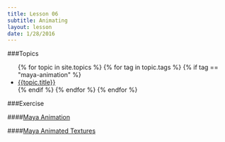 ```yaml
---
title: Lesson 06
subtitle: Animating
layout: lesson
date: 1/28/2016
---
```


###Topics
<ul>
 {% for topic in site.topics %}
   {% for tag in topic.tags %}
       {% if tag == "maya-animation" %}
           <li><a href="{{ topic.url | prepend: site.baseurl }}">{{topic.title}}</a></li>
        {% endif %}
   {% endfor %}
 {% endfor %}
</ul>

###Exercise

####<a href="/3d-digital-art-and-design--oer/exercises/maya-animation/maya-animation.html"><span class="exercise-title">Maya Animation</span></a>

####<a href="/3d-digital-art-and-design--oer/exercises/maya-animated-textures/maya-animated-textures.html"><span class="exercise-title">Maya Animated Textures</span></a>